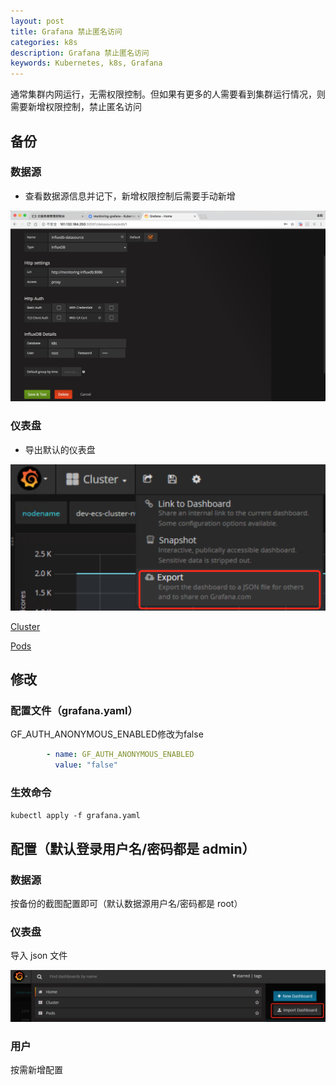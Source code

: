```yaml
---
layout: post
title: Grafana 禁止匿名访问
categories: k8s
description: Grafana 禁止匿名访问
keywords: Kubernetes, k8s, Grafana
---
```



通常集群内网运行，无需权限控制。但如果有更多的人需要看到集群运行情况，则需要新增权限控制，禁止匿名访问

## 备份

### 数据源
- 查看数据源信息并记下，新增权限控制后需要手动新增

![](/images/posts/2018/06/QQ20180619-230508@2x.png)

### 仪表盘
- 导出默认的仪表盘

![](/images/posts/2018/06/QQ20180721-234946@2x.png)

[Cluster](/images/posts/2018/06/Cluster-1529723207407.json)

[Pods](/images/posts/2018/06/Pods-1529723224479.json)


## 修改

### 配置文件（grafana.yaml）
GF_AUTH_ANONYMOUS_ENABLED修改为false
```yaml
        - name: GF_AUTH_ANONYMOUS_ENABLED
          value: "false"
```

### 生效命令
`kubectl apply -f grafana.yaml`


## 配置（默认登录用户名/密码都是 admin）

### 数据源
按备份的截图配置即可（默认数据源用户名/密码都是 root）

### 仪表盘
导入 json 文件

![](/images/posts/2018/06/QQ20180722-000010@2x.png)

### 用户
按需新增配置
